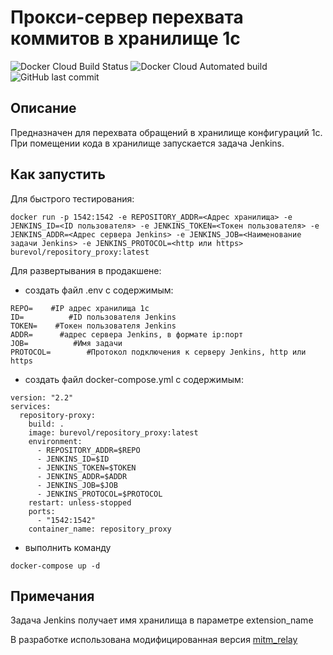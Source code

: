 Прокси-сервер перехвата коммитов в хранилище 1с
=============================================

![Docker Cloud Build Status](https://img.shields.io/docker/cloud/build/burevol/repository_proxy)
![Docker Cloud Automated build](https://img.shields.io/docker/cloud/automated/burevol/repository_proxy)
![GitHub last commit](https://img.shields.io/github/last-commit/burevol/repository_proxy)

Описание
---------------
Предназначен для перехвата обращений в хранилище конфигураций 1c. При помещении кода в хранилище запускается задача Jenkins.

Как запустить
---------------------

Для быстрого тестирования:
```
docker run -p 1542:1542 -e REPOSITORY_ADDR=<Адрес хранилища> -e JENKINS_ID=<ID пользователя> -e JENKINS_TOKEN=<Токен пользователя> -e JENKINS_ADDR=<Адрес сервера Jenkins> -e JENKINS_JOB=<Наименование задачи Jenkins> -e JENKINS_PROTOCOL=<http или https> burevol/repository_proxy:latest
```
Для развертывания в продакшене:
* создать файл .env с содержимым:
```
REPO=    #IP адрес хранилища 1с
ID=          #ID пользователя Jenkins
TOKEN=    #Токен пользователя Jenkins
ADDR=      #адрес сервера Jenkins, в формате ip:порт
JOB=          #Имя задачи
PROTOCOL=        #Протокол подключения к серверу Jenkins, http или https
```
* создать файл docker-compose.yml с содержимым:
```
version: "2.2" 
services:
  repository-proxy:
    build: .
    image: burevol/repository_proxy:latest
    environment:
      - REPOSITORY_ADDR=$REPO
      - JENKINS_ID=$ID
      - JENKINS_TOKEN=$TOKEN
      - JENKINS_ADDR=$ADDR
      - JENKINS_JOB=$JOB 
      - JENKINS_PROTOCOL=$PROTOCOL
    restart: unless-stopped
    ports:
      - "1542:1542"
    container_name: repository_proxy
```

* выполнить команду
```
docker-compose up -d
```
Примечания
-------------
Задача Jenkins получает имя хранилища в параметре extension_name

В разработке использована модифицированная версия [mitm_relay](https://github.com/jrmdev/mitm_relay)




